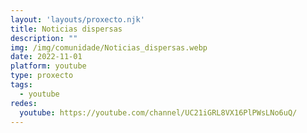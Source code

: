 ```yaml
---
layout: 'layouts/proxecto.njk'
title: Noticias dispersas
description: ""
img: /img/comunidade/Noticias_dispersas.webp
date: 2022-11-01
platform: youtube
type: proxecto
tags:
  - youtube
redes:
  youtube: https://youtube.com/channel/UC21iGRL8VX16PlPWsLNo6uQ/
---
```

